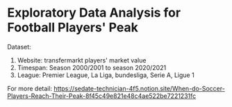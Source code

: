 # Exploratory Data Analysis for Football Players' Peak

Dataset: 
1. Website: transfermarkt players' market value
2. Timespan: Season 2000/2001 to season 2020/2021
3. League: Premier League, La Liga, bundesliga, Serie A, Ligue 1

For more detail: https://sedate-technician-4f5.notion.site/When-do-Soccer-Players-Reach-Their-Peak-8f45c49e821e48c4ae522be7221231fc
